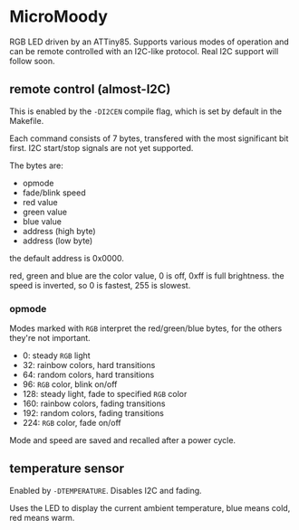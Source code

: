 # MicroMoody

RGB LED driven by an ATTiny85. Supports various modes of operation and can be
remote controlled with an I2C-like protocol. Real I2C support will follow soon.

## remote control (almost-I2C)

This is enabled by the `-DI2CEN` compile flag, which is set by default in the
Makefile.

Each command consists of 7 bytes, transfered with the most significant bit
first. I2C start/stop signals are not yet supported.

The bytes are:
* opmode
* fade/blink speed
* red value
* green value
* blue value
* address (high byte)
* address (low byte)

the default address is 0x0000.

red, green and blue are the color value, 0 is off, 0xff is full brightness.
the speed is inverted, so 0 is fastest, 255 is slowest.

### opmode

Modes marked with `RGB` interpret the red/green/blue bytes, for the others
they're not important.

*   0: steady `RGB` light
*  32: rainbow colors, hard transitions
*  64: random colors, hard transitions
*  96: `RGB` color, blink on/off
* 128: steady light, fade to specified `RGB` color
* 160: rainbow colors, fading transitions
* 192: random colors, fading transitions
* 224: `RGB` color, fade on/off

Mode and speed are saved and recalled after a power cycle.

## temperature sensor

Enabled by `-DTEMPERATURE`. Disables I2C and fading.

Uses the LED to display the current ambient temperature, blue means cold,
red means warm.
